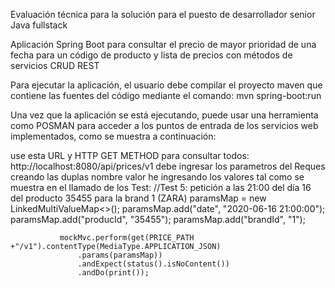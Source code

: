 Evaluación técnica para la solución para el puesto de desarrollador senior Java fullstack

Aplicación Spring Boot para consultar el precio de mayor prioridad de una fecha para un código de producto y lista de precios con métodos de servicios CRUD REST

Para ejecutar la aplicación, el usuario debe compilar el proyecto maven que contiene las fuentes del código mediante el comando: mvn spring-boot:run

Una vez que la aplicación se está ejecutando, puede usar una herramienta como POSMAN para acceder a los puntos de entrada de los servicios web implementados, como se muestra a continuación:

use esta URL y HTTP GET METHOD para consultar todos: http://localhost:8080/api/prices/v1
debe ingresar los parametros del Reques creando las duplas nombre valor he ingresando los valores tal como se muestra en el llamado de los Test:
//Test 5: petición a las 21:00 del día 16 del producto 35455   para la brand 1 (ZARA)
		       paramsMap = new LinkedMultiValueMap<>();
		       paramsMap.add("date", "2020-06-16 21:00:00");
		       paramsMap.add("producId", "35455");
		       paramsMap.add("brandId", "1");
		       
		       mockMvc.perform(get(PRICE_PATH +"/v1").contentType(MediaType.APPLICATION_JSON)
		    	   .params(paramsMap))
		           .andExpect(status().isNoContent())
		           .andDo(print());	
